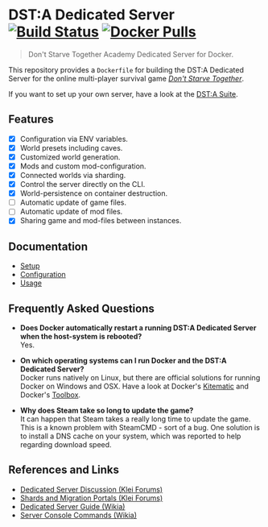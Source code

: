 # DST:A Dedicated Server [![Build Status](https://travis-ci.org/dst-academy/server.svg?branch=develop)](https://travis-ci.org/dst-academy/server) [![Docker Pulls](https://img.shields.io/docker/pulls/dstacademy/server.svg)](https://hub.docker.com/r/dstacademy/server/)
> Don't Starve Together Academy Dedicated Server for Docker.

This repository provides a `Dockerfile` for building the DST:A Dedicated Server
for the online multi-player survival game [*Don't Starve Together*][website].

If you want to set up your own server, have a look at the [DST:A Suite][suite].

## Features
- [x] Configuration via ENV variables.
- [x] World presets including caves.
- [x] Customized world generation.
- [x] Mods and custom mod-configuration.
- [x] Connected worlds via sharding.
- [x] Control the server directly on the CLI.
- [x] World-persistence on container destruction.
- [ ] Automatic update of game files.
- [ ] Automatic update of mod files.
- [x] Sharing game and mod-files between instances.

## Documentation
- [Setup][docs-setup]
- [Configuration][docs-configuration]
- [Usage][docs-usage]

## Frequently Asked Questions

- **Does Docker automatically restart a running DST:A Dedicated Server when the host-system is rebooted?**  
  Yes.

- **On which operating systems can I run Docker and the DST:A Dedicated Server?**  
  Docker runs natively on Linux, but there are official solutions for running Docker on Windows and OSX.
  Have a look at Docker's [Kitematic][docker-kitematic] and Docker's [Toolbox][docker-kitematic].

- **Why does Steam take so long to update the game?**  
  It can happen that Steam takes a really long time to update the game. This is a known problem with
  SteamCMD - sort of a bug. One solution is to install a DNS cache on your system, which was reported
  to help regarding download speed.

## References and Links
- [Dedicated Server Discussion (Klei Forums)][reference-dedicated]
- [Shards and Migration Portals (Klei Forums)][reference-shards]
- [Dedicated Server Guide (Wikia)][reference-guide]
- [Server Console Commands (Wikia)][reference-commands]

[docs-setup]: /docs/setup.md
[docs-configuration]: /docs/configuration.md
[docs-usage]: /docs/usage.md
[website]: http://www.dontstarvetogether.com/
[suite]: https://github.com/dst-academy/suite
[docker-kitematic]: https://kitematic.com/
[docker-toolbox]: https://www.docker.com/docker-toolbox
[reference-dedicated]: http://forums.kleientertainment.com/forum/83-dont-starve-together-beta-dedicated-server-discussion/
[reference-shards]: http://forums.kleientertainment.com/topic/59174-understanding-shards-and-migration-portals/
[reference-guide]: http://dont-starve-game.wikia.com/wiki/Guides/Don%E2%80%99t_Starve_Together_Dedicated_Servers
[reference-commands]: http://dont-starve-game.wikia.com/wiki/Console/Don't_Starve_Together_Commands
